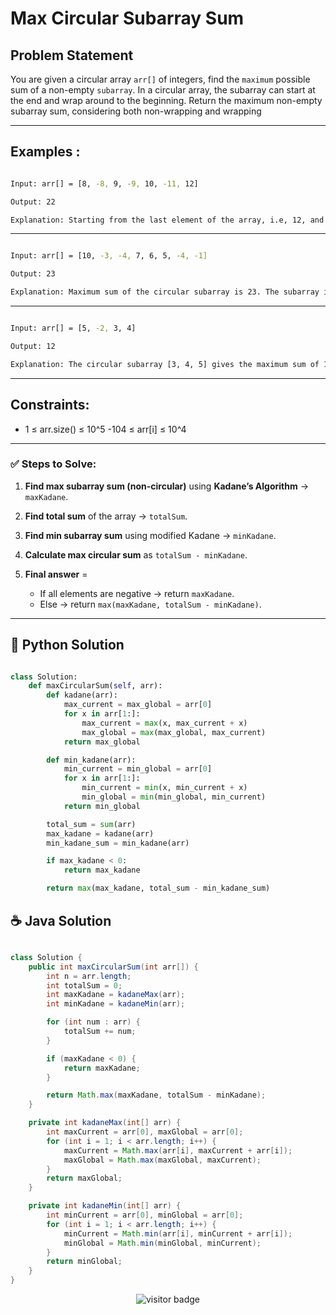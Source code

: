 # **Max Circular Subarray Sum**

## Problem Statement

You are given a circular array `arr[]` of integers, find the `maximum` possible sum of a non-empty `subarray`. In a circular array, the subarray can start at the end and wrap around to the beginning. Return the maximum non-empty subarray sum, considering both non-wrapping and wrapping

---

## **Examples :**

```bash

Input: arr[] = [8, -8, 9, -9, 10, -11, 12]

Output: 22

Explanation: Starting from the last element of the array, i.e, 12, and moving in a circular fashion, we have max subarray as 12, 8, -8, 9, -9, 10, which gives maximum sum as 22.

```

---

```bash

Input: arr[] = [10, -3, -4, 7, 6, 5, -4, -1]

Output: 23

Explanation: Maximum sum of the circular subarray is 23. The subarray is [7, 6, 5, -4, -1, 10].

```

---

```bash

Input: arr[] = [5, -2, 3, 4]

Output: 12

Explanation: The circular subarray [3, 4, 5] gives the maximum sum of 12.

```

---

## Constraints:

- 1 ≤ arr.size() ≤ 10^5
-104 ≤ arr[i] ≤ 10^4
---

### **✅ Steps to Solve:**

1. **Find max subarray sum (non-circular)** using **Kadane’s Algorithm** → `maxKadane`.

2. **Find total sum** of the array → `totalSum`.

3. **Find min subarray sum** using modified Kadane → `minKadane`.

4. **Calculate max circular sum** as `totalSum - minKadane`.

5. **Final answer** =

   * If all elements are negative → return `maxKadane`.
   * Else → return `max(maxKadane, totalSum - minKadane)`.


---




## 🐍 Python Solution

```python

class Solution:
    def maxCircularSum(self, arr):
        def kadane(arr):
            max_current = max_global = arr[0]
            for x in arr[1:]:
                max_current = max(x, max_current + x)
                max_global = max(max_global, max_current)
            return max_global

        def min_kadane(arr):
            min_current = min_global = arr[0]
            for x in arr[1:]:
                min_current = min(x, min_current + x)
                min_global = min(min_global, min_current)
            return min_global

        total_sum = sum(arr)
        max_kadane = kadane(arr)
        min_kadane_sum = min_kadane(arr)

        if max_kadane < 0:
            return max_kadane

        return max(max_kadane, total_sum - min_kadane_sum)


```
## ☕️ Java Solution

```java

class Solution {
    public int maxCircularSum(int arr[]) {
        int n = arr.length;
        int totalSum = 0;
        int maxKadane = kadaneMax(arr);
        int minKadane = kadaneMin(arr);

        for (int num : arr) {
            totalSum += num;
        }

        if (maxKadane < 0) {
            return maxKadane;
        }

        return Math.max(maxKadane, totalSum - minKadane);
    }

    private int kadaneMax(int[] arr) {
        int maxCurrent = arr[0], maxGlobal = arr[0];
        for (int i = 1; i < arr.length; i++) {
            maxCurrent = Math.max(arr[i], maxCurrent + arr[i]);
            maxGlobal = Math.max(maxGlobal, maxCurrent);
        }
        return maxGlobal;
    }

    private int kadaneMin(int[] arr) {
        int minCurrent = arr[0], minGlobal = arr[0];
        for (int i = 1; i < arr.length; i++) {
            minCurrent = Math.min(arr[i], minCurrent + arr[i]);
            minGlobal = Math.min(minGlobal, minCurrent);
        }
        return minGlobal;
    }
}


```
<p align="center">
  <img src="https://visitor-badge.laobi.icu/badge?page_id=second-largest-problem" alt="visitor badge"/>

</p>
